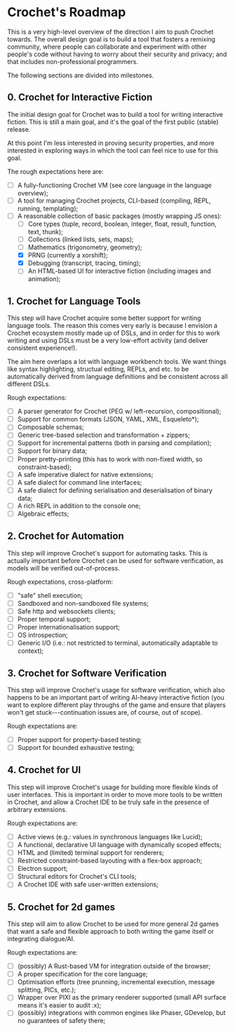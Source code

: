 # Crochet's Roadmap

This is a very high-level overview of the direction I aim to push Crochet
towards. The overall design goal is to build a tool that fosters a
remixing community, where people can collaborate and experiment with
other people's code without having to worry about their security and
privacy; and that includes non-professional programmers.

The following sections are divided into milestones.

## 0. Crochet for Interactive Fiction

The initial design goal for Crochet was to build a tool for writing
interactive fiction. This is still a main goal, and it's the goal of
the first public (stable) release.

At this point I'm less interested in proving security properties, and
more interested in exploring ways in which the tool can feel nice to
use for this goal.

The rough expectations here are:

- [ ] A fully-functioning Crochet VM (see core language in the language overview);
- [ ] A tool for managing Crochet projects, CLI-based (compiling, REPL, running, templating);
- [ ] A reasonable collection of basic packages (mostly wrapping JS ones):
  - [ ] Core types (tuple, record, boolean, integer, float, result, function, text, thunk);
  - [ ] Collections (linked lists, sets, maps);
  - [ ] Mathematics (trigonometry, geometry);
  - [x] PRNG (currently a xorshift);
  - [x] Debugging (transcript, tracing, timing);
  - [ ] An HTML-based UI for interactive fiction (including images and animation);

## 1. Crochet for Language Tools

This step will have Crochet acquire some better support for writing
language tools. The reason this comes very early is because I envision
a Crochet ecosystem mostly made up of DSLs, and in order for this to
work writing and using DSLs must be a very low-effort activity (and
deliver consistent experience!).

The aim here overlaps a lot with language workbench tools. We want things
like syntax highlighting, structual editing, REPLs, and etc. to be automatically
derived from language definitions and be consistent across all different DSLs.

Rough expectations:

- [ ] A parser generator for Crochet (PEG w/ left-recursion, compositional);
- [ ] Support for common formats (JSON, YAML, XML, Esqueleto\*);
- [ ] Composable schemas;
- [ ] Generic tree-based selection and transformation + zippers;
- [ ] Support for incremental patterns (both in parsing and compilation);
- [ ] Support for binary data;
- [ ] Proper pretty-printing (this has to work with non-fixed width, so constraint-based);
- [ ] A safe imperative dialect for native extensions;
- [ ] A safe dialect for command line interfaces;
- [ ] A safe dialect for defining serialisation and deserialisation of binary data;
- [ ] A rich REPL in addition to the console one;
- [ ] Algebraic effects;

## 2. Crochet for Automation

This step will improve Crochet's support for automating tasks. This is
actually important before Crochet can be used for software verification, as
models will be verified out-of-process.

Rough expectations, cross-platform:

- [ ] "safe" shell execution;
- [ ] Sandboxed and non-sandboxed file systems;
- [ ] Safe http and websockets clients;
- [ ] Proper temporal support;
- [ ] Proper internationalisation support;
- [ ] OS introspection;
- [ ] Generic I/O (i.e.: not restricted to terminal, automatically adaptable to context);

## 3. Crochet for Software Verification

This step will improve Crochet's usage for software verification, which also
happens to be an important part of writing AI-heavy interactive fiction (you
want to explore different play throughs of the game and ensure that players
won't get stuck---continuation issues are, of course, out of scope).

Rough expectations are:

- [ ] Proper support for property-based testing;
- [ ] Support for bounded exhaustive testing;

## 4. Crochet for UI

This step will improve Crochet's usage for building more flexible kinds of
user interfaces. This is important in order to move more tools to be written
in Crochet, and allow a Crochet IDE to be truly safe in the presence of
arbitrary extensions.

Rough expectations are:

- [ ] Active views (e.g.: values in synchronous languages like Lucid);
- [ ] A functional, declarative UI language with dynamically scoped effects;
- [ ] HTML and (limited) terminal support for renderers;
- [ ] Restricted constraint-based layouting with a flex-box approach;
- [ ] Electron support;
- [ ] Structural editors for Crochet's CLI tools;
- [ ] A Crochet IDE with safe user-written extensions;

## 5. Crochet for 2d games

This step will aim to allow Crochet to be used for more general 2d games
that want a safe and flexible approach to both writing the game itself
or integrating dialogue/AI.

Rough expectations are:

- [ ] (possibly) A Rust-based VM for integration outside of the browser;
- [ ] A proper specification for the core language;
- [ ] Optimisation efforts (tree prunning, incremental execution, message splitting, PICs, etc.);
- [ ] Wrapper over PIXI as the primary renderer supported (small API surface means it's easier to audit :x);
- [ ] (possibly) integrations with common engines like Phaser, GDevelop, but no guarantees of safety there;
